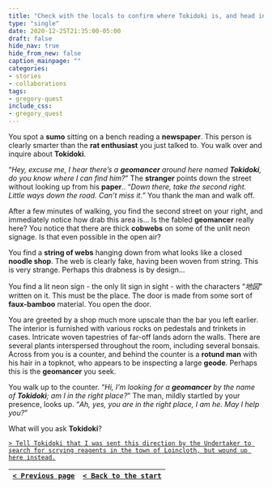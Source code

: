 ```yaml
---
title: "Check with the locals to confirm where Tokidoki is, and head in his direction."
type: "single"
date: 2020-12-25T21:35:00-05:00
draft: false
hide_nav: true
hide_from_new: false
caption_mainpage: ""
categories:
- stories
- collaborations
tags:
- gregory-quest
include_css:
- gregory_quest
---
```


You spot a **sumo** sitting on a bench reading a **newspaper**. This person is clearly smarter than the **rat enthusiast** you just talked to. You walk over and inquire about **Tokidoki**.

“*Hey, excuse me, I hear there’s a **geomancer** around here named **Tokidoki**, do you know where I can find him?*” The **stranger** points down the street without looking up from his **paper**.. “*Down there, take the second right. Little ways down the road. Can’t miss it.*” You thank the man and walk off.

After a few minutes of walking, you find the second street on your right, and immediately notice how drab this area is… Is the fabled **geomancer** really here? You notice that there are thick **cobwebs** on some of the unlit neon signage. Is that even possible in the open air?

You find a **string of webs** hanging down from what looks like a closed **noodle shop**. The web is clearly fake, having been woven from string. This is very strange. Perhaps this drabness is by design…

You find a lit neon sign - the only lit sign in sight - with the characters “*地図*” written on it. This must be the place. The door is made from some sort of **faux-bamboo** material. You open the door.

You are greeted by a shop much more upscale than the bar you left earlier. The interior is furnished with various rocks on pedestals and trinkets in cases. Intricate woven tapestries of far-off lands adorn the walls. There are several plants interspersed throughout the room, including several bonsais. Across from you is a counter, and behind the counter is a **rotund man** with his hair in a topknot, who appears to be inspecting a large **geode**. Perhaps this is the **geomancer** you seek.

You walk up to the counter. “*Hi, I’m looking for a **geomancer** by the name of **Tokidoki**; am I in the right place?*” The man, mildly startled by your presence, looks up. “*Ah, yes, you are in the right place, I am he. May I help you?*”

What will you ask **Tokidoki**?

[``> Tell Tokidoki that I was sent this direction by the Undertaker to search for scrying reagents in the town of Loincloth, but wound up here instead.``](../72)

|[``< Previous page``](../70)|[``< Back to the start``](../)|
|---|---|
